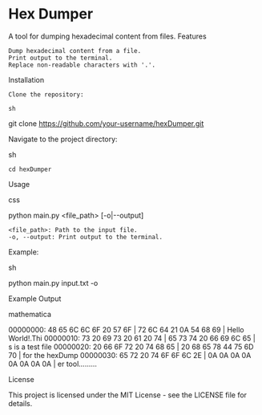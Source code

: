 # Hex Dumper

A tool for dumping hexadecimal content from files.
Features

    Dump hexadecimal content from a file.
    Print output to the terminal.
    Replace non-readable characters with '.'.

Installation

    Clone the repository:

    sh

git clone https://github.com/your-username/hexDumper.git

Navigate to the project directory:

sh

    cd hexDumper

Usage

css

python main.py <file_path> [-o|--output]

    <file_path>: Path to the input file.
    -o, --output: Print output to the terminal.

Example:

sh

python main.py input.txt -o

Example Output

mathematica

00000000: 48 65 6C 6C 6F 20 57 6F | 72 6C 64 21 0A 54 68 69 | Hello World!.Thi
00000010: 73 20 69 73 20 61 20 74 | 65 73 74 20 66 69 6C 65 | s is a test file
00000020: 20 66 6F 72 20 74 68 65 | 20 68 65 78 44 75 6D 70 |  for the hexDump
00000030: 65 72 20 74 6F 6F 6C 2E | 0A 0A 0A 0A 0A 0A 0A 0A | er tool.........

License

This project is licensed under the MIT License - see the LICENSE file for details.